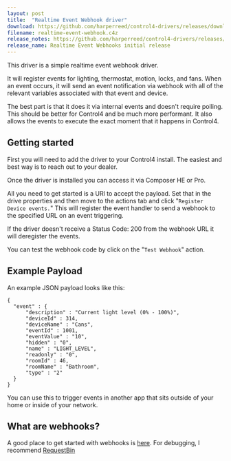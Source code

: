 ```yaml
---
layout: post
title:  "Realtime Event Webhook driver"
download: https://github.com/harperreed/control4-drivers/releases/download/realtime-event-webhooks-1/realtime-event-webhook.c4z
filename: realtime-event-webhook.c4z
release_notes: https://github.com/harperreed/control4-drivers/releases/tag/realtime-event-webhooks-1
release_name: Realtime Event Webhooks initial release
---
```


This driver is a simple realtime event webhook driver. 

It will register events for lighting, thermostat, motion, locks, and fans. When an event occurs, it will send an event notification via webhook with all of the relevant variables associated with that event and device.

The best part is that it does it via internal events and doesn't require polling. This should be better for Control4 and be much more performant. It also allows the events to execute the exact moment that it happens in Control4. 

## Getting started

First you will need to add the driver to your Control4 install. The easiest and best way is to reach out to your dealer.

Once the driver is installed you can access it via Composer HE or Pro. 

All you need to get started is a URl to accept the payload. Set that in the drive properties and then move to the actions tab and click "`Register Device events.`" This will register the event handler to send a webhook to the specified URL on an event triggering.  

If the driver doesn't receive a Status Code: 200 from the webhook URL it will deregister the events. 

You can test the webhook code by click on the "`Test Webhook`" action.
 
## Example Payload

An example JSON payload looks like this: 

    {
      "event" : {
          "description" : "Current light level (0% - 100%)",
          "deviceId" : 314,
          "deviceName" : "Cans",
          "eventId" : 1001,
          "eventValue" : "10",
          "hidden" : "0",
          "name" : "LIGHT_LEVEL",
          "readonly" : "0",
          "roomId" : 46,
          "roomName" : "Bathroom",
          "type" : "2"
      }
    }

You can use this to trigger events in another app that sits outside of your home or inside of your network. 

## What are webhooks? 

A good place to get started with webhooks is [here](https://webhooks.pbworks.com/w/page/13385124/FrontPage). For debugging, I recommend [RequestBin](https://requestb.in)
